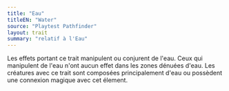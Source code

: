 ```yaml
---
title: "Eau"
titleEN: "Water"
source: "Playtest Pathfinder"
layout: trait
summary: "relatif à l'Eau"
---
```

Les effets portant ce trait manipulent ou conjurent de l'eau. Ceux qui manipulent de l'eau n'ont aucun effet dans les zones dénuées d'eau. Les créatures avec ce trait sont composées principalement d'eau ou possèdent une connexion magique avec cet élement.
